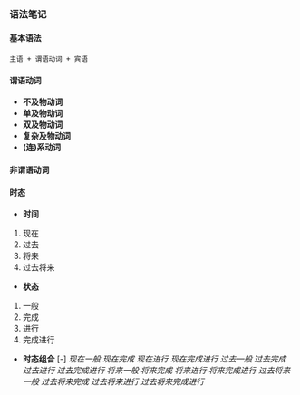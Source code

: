 ### 语法笔记
#### 基本语法
```
主语 + 谓语动词 + 宾语
```
#### 谓语动词
- **不及物动词**
- **单及物动词**
- **双及物动词**
- **复杂及物动词**
- **(连)系动词**

#### 非谓语动词

#### 时态
- **时间**
1. 现在
2. 过去
3. 将来
4. 过去将来
- **状态**
1. 一般
2. 完成
3. 进行
4. 完成进行
- **时态组合**
[-] *现在一般*
*现在完成*
*现在进行*
*现在完成进行*
*过去一般*
*过去完成*
*过去进行*
*过去完成进行*
*将来一般*
*将来完成*
*将来进行*
*将来完成进行*
*过去将来一般*
*过去将来完成*
*过去将来进行*
*过去将来完成进行*
